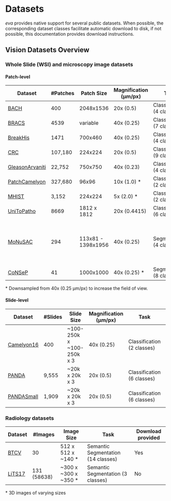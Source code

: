 # Datasets

*eva* provides native support for several public datasets. When possible, the corresponding dataset classes facilitate automatic download to disk, if not possible, this documentation provides download instructions.

## Vision Datasets Overview

### Whole Slide (WSI) and microscopy image datasets

#### Patch-level
| Dataset                            | #Patches | Patch Size  | Magnification (μm/px)  | Task                       |   Tissue Type   |
|------------------------------------|----------|-------------|------------------------|----------------------------|------------------|
| [BACH](bach.md)                    | 400      | 2048x1536   | 20x (0.5)              | Classification (4 classes) | Breast           |
| [BRACS](bracs.md)                  | 4539     | variable   | 40x (0.25)             | Classification (7 classes) | Breast           |
| [BreakHis](breakhis.md)            | 1471     | 700x460    | 40x (0.25)             | Classification (4 classes) | Breast           |
| [CRC](crc.md)                      | 107,180  | 224x224     | 20x (0.5)              | Classification (9 classes) | Colorectal       |
| [GleasonArvaniti](crc.md)          | 22,752   | 750x750    | 40x (0.23)             | Classification (4 classes) | Prostate         |
| [PatchCamelyon](patch_camelyon.md) | 327,680  | 96x96       | 10x (1.0) \*           | Classification (2 classes) | Breast           |
| [MHIST](mhist.md)                  | 3,152    | 224x224     |  5x (2.0) \*           | Classification (2 classes) | Colorectal Polyp |
| [UniToPatho](unitopatho.md)          | 8669     | 1812 x 1812 |  20x (0.4415)          | Classification (6 classes) | Colorectal Polyp |
| [MoNuSAC](monusac.md)              | 294      | 113x81 - 1398x1956  | 40x (0.25)    | Segmentation (4 classes)   | Multi-Organ Cell Type (Breast, Kidney, Lung and Prostate) |
| [CoNSeP](consep.md)                | 41       | 1000x1000   |  40x (0.25) \*         | Segmentation (8 classes)   | Colorectal Nuclear |

\* Downsampled from 40x (0.25 μm/px) to increase the field of view.

#### Slide-level
| Dataset                            | #Slides  | Slide Size                | Magnification (μm/px)  | Task                       | Cancer Type      |
|------------------------------------|----------|---------------------------|------------------------|----------------------------|------------------|
| [Camelyon16](camelyon16.md)        | 400      | ~100-250k x ~100-250k x 3 |  40x (0.25)            | Classification (2 classes) | Breast           |
| [PANDA](panda.md)                  | 9,555    | ~20k x 20k x 3            |  20x (0.5)             | Classification (6 classes) | Prostate         |
| [PANDASmall](panda_small.md)       | 1,909     | ~20k x 20k x 3           |  20x (0.5)             | Classification (6 classes) | Prostate         |


### Radiology datasets

| Dataset | #Images | Image Size | Task  | Download provided
|---|---|---|---|---|
| [BTCV](btcv.md) | 30 | 512 x 512 x ~140 \* |  Semantic Segmentation (14 classes) | Yes |
| [LiTS17](lits17.md) | 131 (58638) | ~300 x ~300 x ~350 \* |  Semantic Segmentation (3 classes) | No |

\* 3D images of varying sizes
